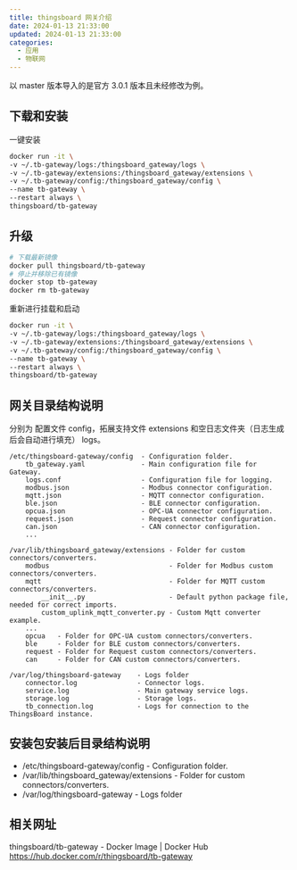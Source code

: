 ```yaml
---
title: thingsboard 网关介绍
date: 2024-01-13 21:33:00
updated: 2024-01-13 21:33:00
categories:
  - 应用
  - 物联网
---
```


以 master 版本导入的是官方 3.0.1 版本且未经修改为例。

## 下载和安装

一键安装

```sh
docker run -it \
-v ~/.tb-gateway/logs:/thingsboard_gateway/logs \
-v ~/.tb-gateway/extensions:/thingsboard_gateway/extensions \
-v ~/.tb-gateway/config:/thingsboard_gateway/config \
--name tb-gateway \
--restart always \
thingsboard/tb-gateway
```

<!-- more -->

## 升级

```sh
# 下载最新镜像
docker pull thingsboard/tb-gateway
# 停止并移除已有镜像
docker stop tb-gateway
docker rm tb-gateway
```

重新进行挂载和启动

```sh
docker run -it \
-v ~/.tb-gateway/logs:/thingsboard_gateway/logs \
-v ~/.tb-gateway/extensions:/thingsboard_gateway/extensions \
-v ~/.tb-gateway/config:/thingsboard_gateway/config \
--name tb-gateway \
--restart always \
thingsboard/tb-gateway
```

## 网关目录结构说明

分别为 配置文件 config，拓展支持文件 extensions 和空日志文件夹（日志生成后会自动进行填充） logs。

```text
/etc/thingsboard-gateway/config  - Configuration folder.
    tb_gateway.yaml              - Main configuration file for Gateway.
    logs.conf                    - Configuration file for logging.
    modbus.json                  - Modbus connector configuration.
    mqtt.json                    - MQTT connector configuration.
    ble.json                     - BLE connector configuration.
    opcua.json                   - OPC-UA connector configuration.
    request.json                 - Request connector configuration.
    can.json                     - CAN connector configuration. 
    ... 

/var/lib/thingsboard_gateway/extensions - Folder for custom connectors/converters.                      
    modbus                              - Folder for Modbus custom connectors/converters.
    mqtt                                - Folder for MQTT custom connectors/converters.
        __init__.py                     - Default python package file, needed for correct imports.
        custom_uplink_mqtt_converter.py - Custom Mqtt converter example.
    ...
    opcua   - Folder for OPC-UA custom connectors/converters.
    ble     - Folder for BLE custom connectors/converters.
    request - Folder for Request custom connectors/converters.
    can     - Folder for CAN custom connectors/converters.

/var/log/thingsboard-gateway    - Logs folder
    connector.log               - Connector logs.
    service.log                 - Main gateway service logs.
    storage.log                 - Storage logs.
    tb_connection.log           - Logs for connection to the ThingsBoard instance.
```

## 安装包安装后目录结构说明

* /etc/thingsboard-gateway/config  - Configuration folder.
* /var/lib/thingsboard_gateway/extensions - Folder for custom connectors/converters.
* /var/log/thingsboard-gateway    - Logs folder

## 相关网址

thingsboard/tb-gateway - Docker Image | Docker Hub
<https://hub.docker.com/r/thingsboard/tb-gateway>

